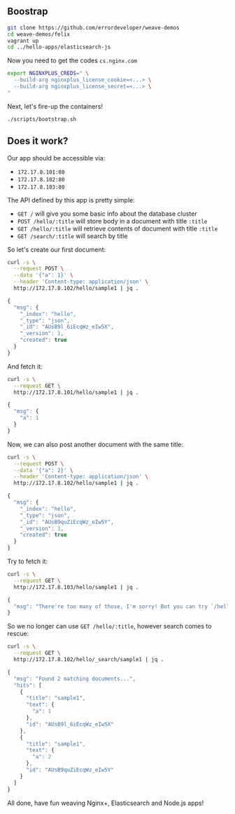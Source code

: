 ## Boostrap
```bash
git clone https://github.com/errordeveloper/weave-demos
cd weave-demos/felix
vagrant up
cd ../hello-apps/elasticsearch-js
```
Now you need to get the codes `cs.nginx.com`
```bash
export NGINXPLUS_CREDS=" \
  --build-arg nginxplus_license_cookie=<...> \
  --build-arg nginxplus_license_secret=<...> \
"
```
Next, let's fire-up the containers!
```bash
./scripts/bootstrap.sh
```

## Does it work?

Our app should be accessible via:

   - `172.17.8.101:80` 
   - `172.17.8.102:80` 
   - `172.17.8.103:80` 

The API defined by this app is pretty simple:

   - `GET /` will give you some basic info about the database cluster
   - `POST /hello/:title` will store body in a document with title `:title`
   - `GET /hello/:title` will retrieve contents of document with title `:title`
   - `GET /search/:title` will search by title

So let's create our first document:

```bash
curl -s \
  --request POST \
  --data '{"a": 1}' \
  --header 'Content-type: application/json' \
  http://172.17.8.102/hello/sample1 | jq .
```

```javascript
{
  "msg": {
    "_index": "hello",
    "_type": "json",
    "_id": "AUsB9l_6iEcqWz_eIw5X",
    "_version": 1,
    "created": true
  }
}
```

And fetch it:
```bash
curl -s \
  --request GET \
  http://172.17.8.101/hello/sample1 | jq .
```
```javascript
{
  "msg": {
    "a": 1
  }
}
```

Now, we can also post another document with the same title:
```bash
curl -s \
  --request POST \
  --data '{"a": 2}' \
  --header 'Content-type: application/json' \
  http://172.17.8.102/hello/sample1 | jq .
```
```javascript
{
  "msg": {
    "_index": "hello",
    "_type": "json",
    "_id": "AUsB9quZiEcqWz_eIw5Y",
    "_version": 1,
    "created": true
  }
}
```

Try to fetch it:
```bash
curl -s \
  --request GET \
  http://172.17.8.103/hello/sample1 | jq .
```
```javascript
{
  "msg": "There're too many of those, I'm sorry! But you can try `/hello/_search/:title` ;)"
}
```

So we no longer can use `GET /hello/:title`, however search comes to rescue:

```bash
curl -s \
  --request GET \
  http://172.17.8.102/hello/_search/sample1 | jq .
```
```javascript
{
  "msg": "Found 2 matching documents...",
  "hits": [
    {
      "title": "sample1",
      "text": {
        "a": 1
      },
      "id": "AUsB9l_6iEcqWz_eIw5X"
    },
    {
      "title": "sample1",
      "text": {
        "a": 2
      },
      "id": "AUsB9quZiEcqWz_eIw5Y"
    }
  ]
}
```

All done, have fun weaving Nginx+, Elasticsearch and Node.js apps!
